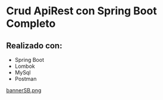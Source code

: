 # Crud ApiRest con Spring Boot Completo

## Realizado con:
- Spring Boot
- Lombok
- MySql
- Postman

[bannerSB.png](https://postimg.cc/2VKLrxLq)

